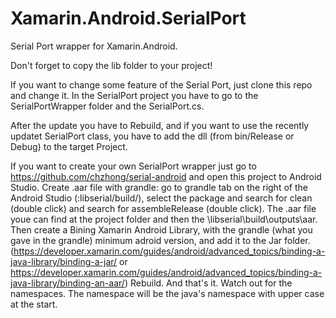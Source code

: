 # Xamarin.Android.SerialPort
Serial Port wrapper for Xamarin.Android. 

Don't forget to copy the lib folder to your project!

If you want to change some feature of the Serial Port, just clone this repo and change it. In the SerialPort project you have to go to the SerialPortWrapper folder and the SerialPort.cs.

After the update you have to Rebuild, and if you want to use the recently updatet SerialPort class, you have to add the dll (from bin/Release or Debug) to the target Project.

If you want to create your own SerialPort wrapper just go to https://github.com/chzhong/serial-android and open this project to Android Studio.
Create .aar file with grandle: go to grandle tab on the right of the Android Studio (:libserial/build/), select the package and search for clean (double click) and search for assembleRelease (double click).
The .aar file youe can find at the project folder and then the \libserial\build\outputs\aar.
Then create a Bining Xamarin Android Library, with the grandle (what you gave in the grandle) minimum adroid version, and add it to the Jar folder. (https://developer.xamarin.com/guides/android/advanced_topics/binding-a-java-library/binding-a-jar/ or https://developer.xamarin.com/guides/android/advanced_topics/binding-a-java-library/binding-an-aar/)
Rebuild. And that's it. Watch out for the namespaces. The namespace will be the java's namespace with upper case at the start.

